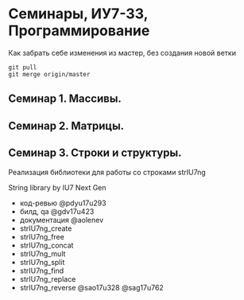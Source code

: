 # Семинары, ИУ7-33, Программирование 

Как забрать себе изменения из  мастер, без создания новой ветки
```
git pull
git merge origin/master
```

## Семинар 1. Массивы.
## Семинар 2. Матрицы.
## Семинар 3. Строки и структуры.

Реализация библиотеки для работы со строками strIU7ng 

String library by IU7 Next Gen
* код-ревью @pdyu17u293
* билд, qa @gdv17u423
* документация @aolenev
* strIU7ng_create 
* strIU7ng_free
* strIU7ng_concat
* strIU7ng_mult
* strIU7ng_split  
* strIU7ng_find
* strIU7ng_replace
* strIU7ng_reverse @sao17u328 @sag17u762

